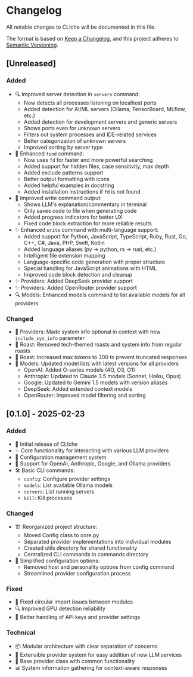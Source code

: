# Changelog

All notable changes to CLIche will be documented in this file.

The format is based on [Keep a Changelog](https://keepachangelog.com/en/1.0.0/),
and this project adheres to [Semantic Versioning](https://semver.org/spec/v2.0.0.html).

## [Unreleased]

### Added
- 🔍 Improved server detection in `servers` command:
  - Now detects all processes listening on localhost ports
  - Added detection for AI/ML servers (Ollama, TensorBoard, MLflow, etc.)
  - Added detection for development servers and generic servers
  - Shows ports even for unknown servers
  - Filters out system processes and IDE-related services
  - Better categorization of unknown servers
  - Improved sorting by server type
- 🔎 Enhanced `find` command:
  - Now uses `fd` for faster and more powerful searching
  - Added support for hidden files, case sensitivity, max depth
  - Added exclude patterns support
  - Better output formatting with icons
  - Added helpful examples in docstring
  - Added installation instructions if `fd` is not found
- 🎨 Improved write command output:
  - Shows LLM's explanation/commentary in terminal
  - Only saves code to file when generating code
  - Added progress indicators for better UX
  - Fixed code block extraction for more reliable results
- ✨ Enhanced `write` command with multi-language support:
  - Added support for Python, JavaScript, TypeScript, Ruby, Rust, Go, C++, C#, Java, PHP, Swift, Kotlin
  - Added language aliases (py -> python, rs -> rust, etc.)
  - Intelligent file extension mapping
  - Language-specific code generation with proper structure
  - Special handling for JavaScript animations with HTML
  - Improved code block detection and cleanup
- ✨ Providers: Added DeepSeek provider support
- ✨ Providers: Added OpenRouter provider support
- 🔍 Models: Enhanced models command to list available models for all providers

### Changed
- 🔧 Providers: Made system info optional in context with new `include_sys_info` parameter
- 🎯 Roast: Removed tech-themed roasts and system info from regular roasts
- 🔄 Roast: Increased max tokens to 300 to prevent truncated responses
- 📝 Models: Updated model lists with latest versions for all providers
  - OpenAI: Added O-series models (4O, O3, O1)
  - Anthropic: Updated to Claude 3.5 models (Sonnet, Haiku, Opus)
  - Google: Updated to Gemini 1.5 models with version aliases
  - DeepSeek: Added extended context models
  - OpenRouter: Improved model filtering and sorting

## [0.1.0] - 2025-02-23

### Added
- 🎯 Initial release of CLIche
- ✨ Core functionality for interacting with various LLM providers
- 🔧 Configuration management system
- 🤖 Support for OpenAI, Anthropic, Google, and Ollama providers
- 🛠️ Basic CLI commands:
  - `config`: Configure provider settings
  - `models`: List available Ollama models
  - `servers`: List running servers
  - `kill`: Kill processes

### Changed
- 🏗️ Reorganized project structure:
  - Moved Config class to core.py
  - Separated provider implementations into individual modules
  - Created utils directory for shared functionality
  - Centralized CLI commands in commands directory
- 🔄 Simplified configuration options:
  - Removed host and personality options from config command
  - Streamlined provider configuration process

### Fixed
- 🐛 Fixed circular import issues between modules
- 🔍 Improved GPU detection reliability
- 🔐 Better handling of API keys and provider settings

### Technical
- 📦 Modular architecture with clear separation of concerns
- 🔌 Extensible provider system for easy addition of new LLM services
- 🧪 Base provider class with common functionality
- 📊 System information gathering for context-aware responses
